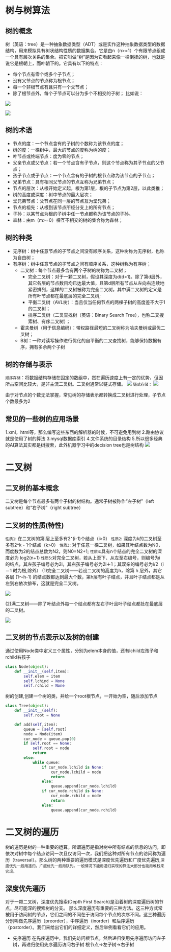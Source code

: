 # 树与树算法
## 树的概念
树（英语：tree）是一种抽象数据类型（ADT）或是实作这种抽象数据类型的数据结构，用来模拟具有树状结构性质的数据集合。它是由n（n>=1）个有限节点组成一个具有层次关系的集合。把它叫做“树”是因为它看起来像一棵倒挂的树，也就是说它是根朝上，而叶朝下的。它具有以下的特点：

* 每个节点有零个或多个子节点；
* 没有父节点的节点称为根节点；
* 每一个非根节点有且只有一个父节点；
* 除了根节点外，每个子节点可以分为多个不相交的子树；
比如说：

![](../PIC/chapter7/chapter7-1.png)

![](../PIC/chapter7/chapter7-2.png)

## 树的术语
* 节点的度：一个节点含有的子树的个数称为该节点的度；
* 树的度：一棵树中，最大的节点的度称为树的度；
* 叶节点或终端节点：度为零的节点；
* 父亲节点或父节点：若一个节点含有子节点，则这个节点称为其子节点的父节点；
* 孩子节点或子节点：一个节点含有的子树的根节点称为该节点的子节点；
* 兄弟节点：具有相同父节点的节点互称为兄弟节点；
* 节点的层次：从根开始定义起，根为第1层，根的子节点为第2层，以此类推；
* 树的高度或深度：树中节点的最大层次；
* 堂兄弟节点：父节点在同一层的节点互为堂兄弟；
* 节点的祖先：从根到该节点所经分支上的所有节点；
* 子孙：以某节点为根的子树中任一节点都称为该节点的子孙。
* 森林：由m（m>=0）棵互不相交的树的集合称为森林；

## 树的种类
* 无序树：树中任意节点的子节点之间没有顺序关系，这种树称为无序树，也称为自由树；
* 有序树：树中任意节点的子节点之间有顺序关系，这种树称为有序树；
  * 二叉树：每个节点最多含有两个子树的树称为二叉树；
    * 完全二叉树：对于一颗二叉树，假设其深度为d(d>1)。除了第d层外，其它各层的节点数目均已达最大值，且第d层所有节点从左向右连续地紧密排列，这样的二叉树被称为完全二叉树，其中满二叉树的定义是所有叶节点都在最底层的完全二叉树;
    * 平衡二叉树（AVL树）：当且仅当任何节点的两棵子树的高度差不大于1的二叉树；
    * 排序二叉树（二叉查找树（英语：Binary Search Tree），也称二叉搜索树、有序二叉树）；
  * 霍夫曼树（用于信息编码）：带权路径最短的二叉树称为哈夫曼树或最优二叉树；
  * B树：一种对读写操作进行优化的自平衡的二叉查找树，能够保持数据有序，拥有多余两个子树
 
## 树的存储与表示
`顺序存储`：将数据结构存储在固定的数组中，然在遍历速度上有一定的优势，但因所占空间比较大，是非主流二叉树。二叉树通常以链式存储。
![](../PIC/chapter7/chapter7-3.png)
`链式存储：`
![](../PIC/chapter7/chapter7-4.png)

由于对节点的个数无法掌握，常见树的存储表示都转换成二叉树进行处理，子节点个数最多为2

## 常见的一些树的应用场景
1.xml，html等，那么编写这些东西的解析器的时候，不可避免用到树
2.路由协议就是使用了树的算法
3.mysql数据库索引
4.文件系统的目录结构
5.所以很多经典的AI算法其实都是树搜索，此外机器学习中的decision tree也是树结构
![](../PIC/chapter7/chapter7-5.jpg)

# 二叉树
## 二叉树的基本概念
二叉树是每个节点最多有两个子树的树结构。通常子树被称作“左子树”（left subtree）和“右子树”（right subtree）

## 二叉树的性质(特性)
`性质1`: 在二叉树的第i层上至多有2^(i-1)个结点（i>0）
`性质2`: 深度为k的二叉树至多有2^k - 1个结点（k>0）
`性质3`: 对于任意一棵二叉树，如果其叶结点数为N0，而度数为2的结点总数为N2，则N0=N2+1;
`性质4`:具有n个结点的完全二叉树的深度必为 log2(n+1)
`性质5`:对完全二叉树，若从上至下、从左至右编号，则编号为i 的结点，其左孩子编号必为2i，其右孩子编号必为2i＋1；其双亲的编号必为i/2（i＝1 时为根,除外）
(1)完全二叉树——若设二叉树的高度为h，除第 h 层外，其它各层 (1～h-1) 的结点数都达到最大个数，第h层有叶子结点，并且叶子结点都是从左到右依次排布，这就是完全二叉树。

![](../PIC/chapter7/chapter7-6.png)

(2)满二叉树——除了叶结点外每一个结点都有左右子叶且叶子结点都处在最底层的二叉树。

![](../PIC/chapter7/chapter7-7.png)

## 二叉树的节点表示以及树的创建
通过使用Node类中定义三个属性，分别为elem本身的值，还有lchild左孩子和rchild右孩子
```py
class Node(object):
	def __init__(self,item):
		self.elem = item
		self.lchind = None
		self.rchild = None
```
树的创建,创建一个树的类，并给一个root根节点，一开始为空，随后添加节点
```py
class Tree(object):
	def __init__(self):
		self.root = None

	def add(self,item):
		queue = [self.root]
		node = Node(item)
		cur_node = queue.pop(0)
		if self.root == None:
			self.root = node
			return
		else:
			while queue:
				if cur_node.lchild is None:
					cur_node.lchild = node
					return
				else:
					queue.append(cur_node.lchild)
				if cur_node.rchild is None:
					cur_node.rchild = node
					return
				else:
					queue.append(cur_node.rchild)
```
# 二叉树的遍历
树的遍历是树的一种重要的运算。所谓遍历是指对树中所有结点的信息的访问，即依次对树中每个结点访问一次且仅访问一次，我们把这种对所有节点的访问称为遍历（traversal）。那么树的两种重要的遍历模式是深度优先遍历和广度优先遍历,`深度优先一般用递归，广度优先一般用队列。一般情况下能用递归实现的算法大部分也能用堆栈来实现。`

## 深度优先遍历
对于一颗二叉树，深度优先搜索(Depth First Search)是沿着树的深度遍历树的节点，尽可能深的搜索树的分支。
那么深度遍历有重要的三种方法。这三种方式常被用于访问树的节点，它们之间的不同在于访问每个节点的次序不同。这三种遍历分别叫做先序遍历（preorder），中序遍历（inorder）和后序遍历（postorder）。我们来给出它们的详细定义，然后举例看看它们的应用。

* 先序遍历 在先序遍历中，我们先访问根节点，然后递归使用先序遍历访问左子树，再递归使用先序遍历访问右子树
根节点->左子树->右子树
